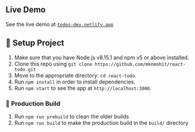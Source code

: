## Live Demo
See the live demo at <a href="https://todos-dev.netlify.app/">`todos-dev.netlify.app`</a>

## :wrench: Setup Project

1. Make sure that you have Node.js v8.15.1 and npm v5 or above installed.
1. Clone this repo using `git clone https://github.com/mknmohit/react-todo.git`
1. Move to the appropriate directory: `cd react-todo`.
1. Run `npm install` in order to install dependencies.
1. Run `npm start` to see the app at `http://localhost:3000`.

### :rocket: Production Build
1. Run `npm run prebuild` to clean the older builds
1. Run `npm run build` to make the production build in the `build/` directory